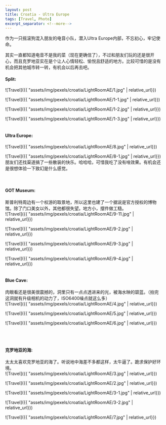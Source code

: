 ```yaml
---
layout: post
title: Croatia - Ultra Europe
tags: [Travel, Photo]
excerpt_separator: <!--more-->
---
```


作为一只摇滚狗混入朋友的电音小队，潜入Ultra Europe内部，不忘初心，牢记使命。<br/>   
<!--more-->
其实一直都知道电音不是我的菜（现在更确信了），不过和朋友们玩的还是很开心，而且克罗地亚实在是个让人心情轻松、愉悦且舒适的地方。比较可惜的是没有机会把其他城市转一转，有机会以后再去吧。  <br/>  
  
#### Split:  
![Travel]({{ "assets/img/pexels/croatia/LightRoomAE/1.jpg" | relative_url}})

![Travel]({{ "assets/img/pexels/croatia/LightRoomAE/1-1.jpg" | relative_url}})

![Travel]({{ "assets/img/pexels/croatia/LightRoomAE/1-2.jpg" | relative_url}})

![Travel]({{ "assets/img/pexels/croatia/LightRoomAE/1-3.jpg" | relative_url}})
<br/> 
<br/> 

#### Ultra Europe:  
![Travel]({{ "assets/img/pexels/croatia/LightRoomAE/8.jpg" | relative_url}})

![Travel]({{ "assets/img/pexels/croatia/LightRoomAE/8-1.jpg" | relative_url}})
朋友们还找渠道搞了一些散装的快乐。哈哈哈，可惜我吃了没有啥效果。有机会还是很想体验一下致幻是什么感觉。  
<br/> 
<br/> 


#### GOT Museum:   
斯普利特周边有一个权游的取景地，所以这里也建了一个据说是官方授权的博物馆。除了门口美女以外，其他都很失望。地方小，摆件做工糙。    
![Travel]({{ "assets/img/pexels/croatia/LightRoomAE/9-11.jpg" | relative_url}})
 
![Travel]({{ "assets/img/pexels/croatia/LightRoomAE/9-2.jpg" | relative_url}})
 
![Travel]({{ "assets/img/pexels/croatia/LightRoomAE/9-3.jpg" | relative_url}})
 
![Travel]({{ "assets/img/pexels/croatia/LightRoomAE/9-4.jpg" | relative_url}})
<br/> 
<br/> 

#### Blue Cave:   
肉眼看还是很美很震撼的，洞里只有一点点透进来的光，被海水映的碧蓝。（拍完这洞就有升级相机的动力了，ISO6400噪点就这么多）    
![Travel]({{ "assets/img/pexels/croatia/LightRoomAE/4.jpg" | relative_url}})

![Travel]({{ "assets/img/pexels/croatia/LightRoomAE/5.jpg" | relative_url}})

![Travel]({{ "assets/img/pexels/croatia/LightRoomAE/6.jpg" | relative_url}})

<br/> 
<br/> 

#### 克罗地亚的海:   
太太太喜欢克罗地亚的海了。听说地中海差不多都这样，太牛逼了。跪求保护好环境。    
![Travel]({{ "assets/img/pexels/croatia/LightRoomAE/3.jpg" | relative_url}})
 
![Travel]({{ "assets/img/pexels/croatia/LightRoomAE/2.jpg" | relative_url}})
 
![Travel]({{ "assets/img/pexels/croatia/LightRoomAE/3-1.jpg" | relative_url}})

![Travel]({{ "assets/img/pexels/croatia/LightRoomAE/3-2.jpg" | relative_url}})

![Travel]({{ "assets/img/pexels/croatia/LightRoomAE/7.jpg" | relative_url}})
<br/> 
<br/> 
